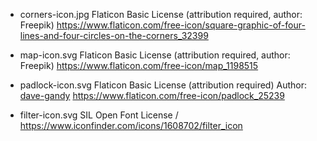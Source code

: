 * corners-icon.jpg
    Flaticon Basic License (attribution required, author: Freepik)
    https://www.flaticon.com/free-icon/square-graphic-of-four-lines-and-four-circles-on-the-corners_32399


* map-icon.svg
    Flaticon Basic License (attribution required, author: Freepik)
    https://www.flaticon.com/free-icon/map_1198515
    
* padlock-icon.svg
    Flaticon Basic License (attribution required) 
    Author: [dave-gandy](https://www.flaticon.com/authors/dave-gandy)
    https://www.flaticon.com/free-icon/padlock_25239


* filter-icon.svg
    SIL Open Font License / 
    https://www.iconfinder.com/icons/1608702/filter_icon

